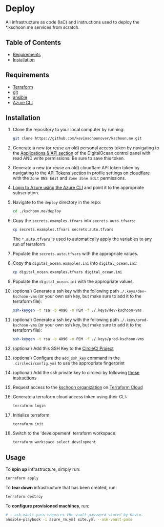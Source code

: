 # Deploy
All infrastructure as code (IaC) and instructions used to deploy the
\*.kschoon.me services from scratch.

## Table of Contents
+ [Requirements](#requirements)
+ [Installation](#installation)

## Requirements
+ [Terraform](https://www.terraform.io/docs/index.html)
+ [git](https://git-scm.com/downloads)
+ [ansible](https://docs.ansible.com/ansible/latest/installation_guide/intro_installation.html)
+ [Azure CLI](https://docs.microsoft.com/en-us/cli/azure/install-azure-cli?view=azure-cli-latest)

## Installation
1. Clone the repository to your local computer by running: 
    ```bash
    git clone https://github.com/kevinschoonover/kschoon.me.git
    ```

2. Generate a new (or reuse an old) personal access token by navigating to the
   [Applications & API section](https://cloud.digitalocean.com/account/api) of
   the DigitalOcean control panel with read AND write permissions. Be sure to
   save this token.

2. Generate a new (or reuse an old) cloudflare API token token by navigating to
   the [API Tokens section](https://dash.cloudflare.com/profile/api-tokens) in
   profile settings on [cloudflare](https://dash.cloudflare.com/) with the `Zone
   DNS Edit` and `Zone Zone Edit` permissions.

3. [Login to Azure using the Azure
   CLI](https://www.terraform.io/docs/providers/azurerm/guides/azure_cli.html)
   and point it to the appropriate subscription.
   
3. Navigate to the `deploy` directory in the repo:
    ```bash
    cd ./kschoon.me/deploy
    ```

3. Copy the `secrets.examples.tfvars` into `secrets.auto.tfvars`:
    ```bash
    cp secrets.examples.tfvars secrets.auto.tfvars
    ```

   The `*.auto.tfvars` is used to automatically apply the variables to any run
   of terraform

4. Populate the `secrets.auto.tfvars` with the appropriate values.

5. Copy the `digital_ocean.examples.ini` into `digital_ocean.ini`:
    ```bash
    cp digital_ocean.examples.tfvars digital_ocean.ini
    ```

6. Populate the `digital_ocean.ini` with the appropriate values.

7. (optional) Generate a ssh key with the following path
   `./.keys/dev-kschoon-vms` (or your own ssh key, but make sure to add it
   to the terraform file):
    ```bash
    ssh-keygen -t rsa -b 4096 -m PEM -f ./.keys/dev-kschoon-vms
    ```

7. (optional) Generate a ssh key with the following path
   `./.keys/prod-kschoon-vms` (or your own ssh key, but make sure to add it to
   the terraform file):
    ```bash
    ssh-keygen -t rsa -b 4096 -m PEM -f ./.keys/prod-kschoon-vms
    ```

8. (optional) Add this SSH Key to the [CircleCI
   Project](https://circleci.com/gh/kevinschoonover/kschoon.me/edit#ssh)

9. (optional) Configure the `add_ssh_key` command in the `.circleci/config.yml`
   to use the appropriate fingerprint

10. (optional) Add the ssh private key to circleci by following 
    [these instructions](https://circleci.com/docs/2.0/add-ssh-key/#steps)

7. Request access to the [kschoon organization](https://app.terraform.io/app/kschoon/workspaces) 
   on [Terraform Cloud](https://app.terraform.io)

8. Generate a terraform cloud access token using their CLI:
    ```bash
    terraform login
    ```

9. Initialize terraform:
    ```bash
    terraform init
    ```

10. Switch to the 'developement' terraform workspace:
    ```bash
    terraform workspace select development
    ```

## Usage
To **spin up** infrastructure, simply run:
```bash
terraform apply
```

To **tear down** infrastructure that has been created, run:
```bash
terraform destroy
```

To **configure provisioned machines**, run:
```bash
# --ask-vault-pass requires the vault password stored by Kevin.
ansible-playbook -i azure_rm.yml site.yml --ask-vault-pass
```
